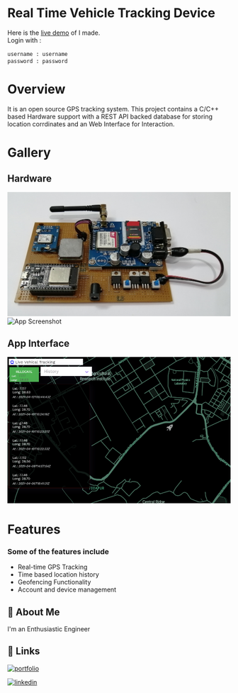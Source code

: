 # Real Time Vehicle Tracking Device

Here is the <a href="https://abhyuday-bbd.000webhostapp.com/login_track.php" target="_blank"> live demo</a> of I made.
<br>
Login with : 
```
username : username
password : password
```


# Overview
It is an open source GPS tracking system. This project contains a C/C++ based Hardware support with a REST API backed database for storing location corrdinates and an Web Interface for Interaction. 

# Gallery
## Hardware
![App Screenshot](Device1.jpg)
![App Screenshot](Device3.jpg)

## App Interface
![App Screenshot](tracking.png)

# Features
### Some of the features include
- Real-time GPS Tracking
- Time based location history
- Geofencing Functionality
- Account and device management


## 🚀 About Me
I'm an Enthusiastic Engineer

## 🔗 Links
[![portfolio](https://img.shields.io/badge/my_portfolio-000?style=for-the-badge&logo=ko-fi&logoColor=white)](https://github.com/rohitkrtiwari)

[![linkedin](https://img.shields.io/badge/linkedin-0A66C2?style=for-the-badge&logo=linkedin&logoColor=white)](https://www.linkedin.com/in/rohitkrtiwari/)
